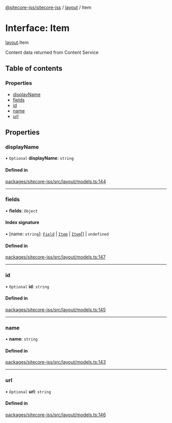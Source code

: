 [@sitecore-jss/sitecore-jss](../README.md) / [layout](../modules/layout.md) / Item

# Interface: Item

[layout](../modules/layout.md).Item

Content data returned from Content Service

## Table of contents

### Properties

- [displayName](layout.Item.md#displayname)
- [fields](layout.Item.md#fields)
- [id](layout.Item.md#id)
- [name](layout.Item.md#name)
- [url](layout.Item.md#url)

## Properties

### displayName

• `Optional` **displayName**: `string`

#### Defined in

[packages/sitecore-jss/src/layout/models.ts:144](https://github.com/Sitecore/jss/blob/d371c47cd/packages/sitecore-jss/src/layout/models.ts#L144)

___

### fields

• **fields**: `Object`

#### Index signature

▪ [name: `string`]: [`Field`](layout.Field.md) \| [`Item`](layout.Item.md) \| [`Item`](layout.Item.md)[] \| `undefined`

#### Defined in

[packages/sitecore-jss/src/layout/models.ts:147](https://github.com/Sitecore/jss/blob/d371c47cd/packages/sitecore-jss/src/layout/models.ts#L147)

___

### id

• `Optional` **id**: `string`

#### Defined in

[packages/sitecore-jss/src/layout/models.ts:145](https://github.com/Sitecore/jss/blob/d371c47cd/packages/sitecore-jss/src/layout/models.ts#L145)

___

### name

• **name**: `string`

#### Defined in

[packages/sitecore-jss/src/layout/models.ts:143](https://github.com/Sitecore/jss/blob/d371c47cd/packages/sitecore-jss/src/layout/models.ts#L143)

___

### url

• `Optional` **url**: `string`

#### Defined in

[packages/sitecore-jss/src/layout/models.ts:146](https://github.com/Sitecore/jss/blob/d371c47cd/packages/sitecore-jss/src/layout/models.ts#L146)
